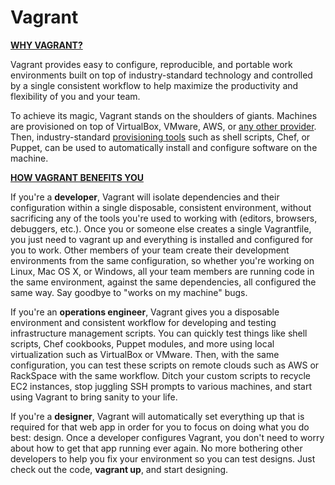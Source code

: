 Vagrant
=======
**[WHY VAGRANT?][1]**

Vagrant provides easy to configure, reproducible, and portable work environments built on top of industry-standard technology and controlled by a single consistent workflow to help maximize the productivity and flexibility of you and your team.

To achieve its magic, Vagrant stands on the shoulders of giants. Machines are provisioned on top of VirtualBox, VMware, AWS, or [any other provider][2]. Then, industry-standard [provisioning tools][3] such as shell scripts, Chef, or Puppet, can be used to automatically install and configure software on the machine.

**[HOW VAGRANT BENEFITS YOU][1]**

If you're a **developer**, Vagrant will isolate dependencies and their configuration within a single disposable, consistent environment, without sacrificing any of the tools you're used to working with (editors, browsers, debuggers, etc.). Once you or someone else creates a single Vagrantfile, you just need to vagrant up and everything is installed and configured for you to work. Other members of your team create their development environments from the same configuration, so whether you're working on Linux, Mac OS X, or Windows, all your team members are running code in the same environment, against the same dependencies, all configured the same way. Say goodbye to "works on my machine" bugs.

If you're an **operations engineer**, Vagrant gives you a disposable environment and consistent workflow for developing and testing infrastructure management scripts. You can quickly test things like shell scripts, Chef cookbooks, Puppet modules, and more using local virtualization such as VirtualBox or VMware. Then, with the same configuration, you can test these scripts on remote clouds such as AWS or RackSpace with the same workflow. Ditch your custom scripts to recycle EC2 instances, stop juggling SSH prompts to various machines, and start using Vagrant to bring sanity to your life.

If you're a **designer**, Vagrant will automatically set everything up that is required for that web app in order for you to focus on doing what you do best: design. Once a developer configures Vagrant, you don't need to worry about how to get that app running ever again. No more bothering other developers to help you fix your environment so you can test designs. Just check out the code, **vagrant up**, and start designing.

[1]:https://docs.vagrantup.com/v2/why-vagrant/
[2]:https://docs.vagrantup.com/v2/providers/
[3]:https://docs.vagrantup.com/v2/provisioning/

